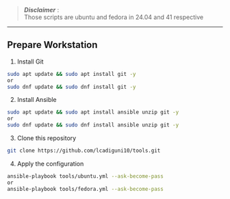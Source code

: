 > **_Disclaimer_** :  
> Those scripts are ubuntu and fedora in 24.04 and 41 respective
___

## Prepare Workstation

1. Install Git
```bash
sudo apt update && sudo apt install git -y
or
sudo dnf update && sudo dnf install git -y
```

2. Install Ansible
```bash
sudo apt update && sudo apt install ansible unzip git -y
or
sudo dnf update && sudo dnf install ansible unzip git -y
```
3. Clone this repository
```bash
git clone https://github.com/lcadiguni10/tools.git
```

4. Apply the configuration
```bash
ansible-playbook tools/ubuntu.yml --ask-become-pass
or
ansible-playbook tools/fedora.yml --ask-become-pass
